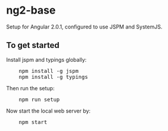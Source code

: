 # ng2-base
Setup for Angular 2.0.1, configured to use JSPM and SystemJS.
## To get started
Install jspm and typings globally:
<pre>
    npm install -g jspm
    npm install -g typings
</pre>
Then run the setup:
<pre>
    npm run setup
</pre>
Now start the local web server by:
<pre>
    npm start
</pre>